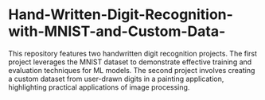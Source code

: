 # Hand-Written-Digit-Recognition-with-MNIST-and-Custom-Data-
This repository features two handwritten digit recognition projects. The first project leverages the MNIST dataset to demonstrate effective training and evaluation techniques for ML models. The second project involves creating a custom dataset from user-drawn digits in a painting application, highlighting practical applications of image processing.
